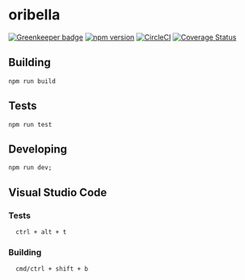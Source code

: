 # oribella

[![Greenkeeper badge](https://badges.greenkeeper.io/oribella/oribella.svg)](https://greenkeeper.io/)
[![npm version](https://badge.fury.io/js/oribella.svg)](https://badge.fury.io/js/oribella)
[![CircleCI](https://circleci.com/gh/oribella/oribella.svg?style=shield)](https://circleci.com/gh/oribella/oribella)
[![Coverage Status](https://coveralls.io/repos/github/oribella/oribella/badge.svg)](https://coveralls.io/github/oribella/oribella)

## Building

```shell
npm run build
```

## Tests

```shell
npm run test
```

## Developing

```shell
npm run dev;
```

## Visual Studio Code

### Tests
```shell
  ctrl + alt + t
```

### Building
```shell
  cmd/ctrl + shift + b
```
